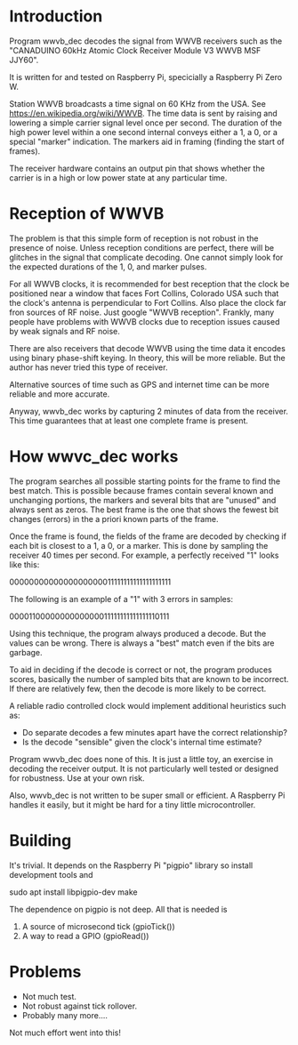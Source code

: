 # Introduction

Program wwvb_dec decodes the signal from WWVB receivers such as the
"CANADUINO 60kHz Atomic Clock Receiver Module V3 WWVB MSF JJY60".

It is written for and tested on Raspberry Pi, specicially a Raspberry
Pi Zero W.

Station WWVB broadcasts a time signal on 60 KHz from the USA.  See
https://en.wikipedia.org/wiki/WWVB.  The time data is sent by raising
and lowering a simple carrier signal level once per second.  The
duration of the high power level within a one second internal conveys
either a 1, a 0, or a special "marker" indication.  The markers aid in
framing (finding the start of frames).

The receiver hardware contains an output pin that shows whether the
carrier is in a high or low power state at any particular time.

# Reception of WWVB

The problem is that this simple form of reception is not robust in the
presence of noise.  Unless reception conditions are perfect, there
will be glitches in the signal that complicate decoding.  One cannot
simply look for the expected durations of the 1, 0, and marker
pulses.

For all WWVB clocks, it is recommended for best reception that the
clock be positioned near a window that faces Fort Collins, Colorado
USA such that the clock's antenna is perpendicular to Fort Collins.
Also place the clock far fron sources of RF noise.  Just google "WWVB
reception".  Frankly, many people have problems with WWVB clocks due
to reception issues caused by weak signals and RF noise.

There are also receivers that decode WWVB using the time data it
encodes using binary phase-shift keying.  In theory, this will be more
reliable.  But the author has never tried this type of receiver.

Alternative sources of time such as GPS and internet time can be more
reliable and more accurate.

Anyway, wwvb_dec works by capturing 2 minutes of data from the
receiver.  This time guarantees that at least one complete frame is
present.

# How wwvc_dec works

The program searches all possible starting points for the frame to
find the best match.  This is possible because frames contain several
known and unchanging portions, the markers and several bits that are
"unused" and always sent as zeros.  The best frame is the one that
shows the fewest bit changes (errors) in the a priori known parts of
the frame.

Once the frame is found, the fields of the frame are decoded by
checking if each bit is closest to a 1, a 0, or a marker.  This is
done by sampling the receiver 40 times per second.  For example, a
perfectly received "1" looks like this:

   0000000000000000000011111111111111111111

The following is an example of a "1" with 3 errors in samples:

   0000110000000000000011111111111111110111

Using this technique, the program always produced a decode.  But the
values can be wrong.  There is always a "best" match even if the bits
are garbage.

To aid in deciding if the decode is correct or not, the program
produces scores, basically the number of sampled bits that are known to be
incorrect.  If there are relatively few, then the decode is more likely
to be correct.

A reliable radio controlled clock would implement additional
heuristics such as:

*  Do separate decodes a few minutes apart have the correct relationship?
*  Is the decode "sensible" given the clock's internal time estimate?

Program wwvb_dec does none of this.  It is just a little toy, an
exercise in decoding the receiver output.  It is not particularly well
tested or designed for robustness.  Use at your own risk.

Also, wwvb_dec is not written to be super small or efficient.  A
Raspberry Pi handles it easily, but it might be hard for a tiny little
microcontroller.

# Building

It's trivial.  It depends on the Raspberry Pi "pigpio" library so install
development tools and

   sudo apt install libpigpio-dev
   make

The dependence on pigpio is not deep.  All that is needed is

1. A source of microsecond tick (gpioTick())
2. A way to read a GPIO (gpioRead())

# Problems

* Not much test.
* Not robust against tick rollover.
* Probably many more....

Not much effort went into this!
